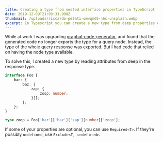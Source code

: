 ```yaml
---
title: Creating a type from nested interface properties in TypeScript
date: 2019-12-09T21:00:31.998Z
thumbnail: /uploads/riccardo-pelati-omwqmd0-n6c-unsplash.webp
excerpt: In Typescript you can create a new type from deep properties on an interface.
---
```

While at work I was upgrading [graphql-code-generator](https://graphql-code-generator.com/), and found that the generated code no longer exports the type for a query node. Instead, the type of the whole query response was exported. But I had code that relied on having the node type available. 

To solve this, I created a new type by reading attributes from deep in the response type.

```typescript
interface Foo {
    bar: {
        baz: {
            zap: {
                zoop: number;
            }[];
        };
    };
}

type zoop = Foo['bar']['baz']['zap'][number]['zoop'];
```

If some of your properties are optional, you can use `Required<T>`. If they're possibly `undefined`, use `Exclude<T, undefined>`.
